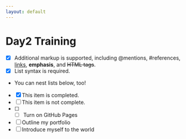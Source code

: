 ```yaml
---
layout: default
---
```

# Day2 Training
 - [x] Additional markup is supported, including @mentions, #references, [links](url), **emphasis**, and <del>HTML tags</del>.
 - [x] List syntax is required.
 - You can nest lists below, too!
 - [x] This item is completed.
 - [ ] This item is not complete.
 - [ ] - [ ] Turn on GitHub Pages
 - [ ] Outline my portfolio
 - [ ] Introduce myself to the world
